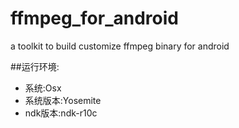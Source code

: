 # ffmpeg_for_android
a toolkit to build customize ffmpeg binary for android

##运行环境:
+	系统:Osx
+	系统版本:Yosemite
+	ndk版本:ndk-r10c	

